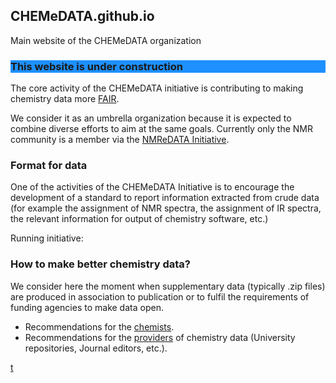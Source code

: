 ## CHEMeDATA.github.io
Main website of the CHEMeDATA organization

<h3 style="background-color:DodgerBlue;">This website is under construction</h3>

The core activity of the CHEMeDATA initiative is contributing to making chemistry data more [FAIR](https://www.go-fair.org/fair-principles/).

We consider it as an umbrella organization because it is expected to combine diverse efforts to aim at the same goals. 
Currently only the NMR community is a member via the [NMReDATA Initiative](https://nmredata.org/).

### Format for data

One of the activities of the CHEMeDATA Initiative is to encourage the development of a standard to report information extracted from crude data (for example the assignment of NMR spectra, the assignment of IR spectra, the relevant information for output of chemistry software, etc.)

Running initiative: 

### How to make better chemistry data?

We consider here the moment when supplementary data (typically .zip files) are produced in association to publication or to fulfil the requirements of funding agencies to make data open.

- Recommendations for the [chemists](chemists.md).
- Recommendations for the [providers](data_provider.md) of chemistry data (University repositories, Journal editors, etc.).

[t](test_html_javascritp.html)
